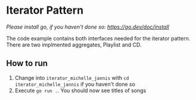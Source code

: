 # Iterator Pattern

*Please install go, if you haven't done so: https://go.dev/doc/install*

The code example contains both interfaces needed for the iterator pattern. There are two implmented aggregates, Playlist and CD.

## How to run
1. Change into `iterator_michelle_jannis` with `cd iterator_michelle_jannis` if you haven't done so
2. Execute `go run .`. You should now see titles of songs